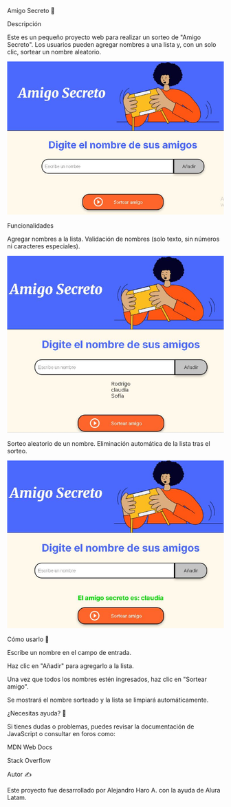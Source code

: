 Amigo Secreto 🎁

Descripción

Este es un pequeño proyecto web para realizar un sorteo de "Amigo Secreto". Los usuarios pueden agregar nombres a una lista y, con un solo clic, sortear un nombre aleatorio.


![Imagen inicio Amigo Secreto](https://github.com/Ale0945/amigosecreto/blob/main/assets/Imagen%20inicio%20Amigo%20Secreto.JPG)



Funcionalidades

Agregar nombres a la lista.
Validación de nombres (solo texto, sin números ni caracteres especiales).


![Imagen nombres Amigo Secreto](https://github.com/Ale0945/amigosecreto/blob/main/assets/Imagen%20nombres%20Amigo%20Secreto.JPG)



Sorteo aleatorio de un nombre.
Eliminación automática de la lista tras el sorteo.


![Imagen Sorteo Amigo Secreto](https://github.com/Ale0945/amigosecreto/blob/main/assets/Imagen%20Sorteo%20Amigo%20Secreto.JPG)




Cómo usarlo 🚀

Escribe un nombre en el campo de entrada.

Haz clic en "Añadir" para agregarlo a la lista.

Una vez que todos los nombres estén ingresados, haz clic en "Sortear amigo".

Se mostrará el nombre sorteado y la lista se limpiará automáticamente.



¿Necesitas ayuda? 🤔

Si tienes dudas o problemas, puedes revisar la documentación de JavaScript o consultar en foros como:

MDN Web Docs

Stack Overflow

Autor ✍️

Este proyecto fue desarrollado por Alejandro Haro A. con la ayuda de Alura Latam.

